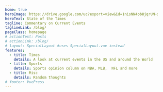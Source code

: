 ```yaml
---
home: true
heroImage: https://drive.google.com/uc?export=view&id=1nisNN4ob8jqrUN-xby5NWBNwrnx06bp7
heroText: State of the Times
tagline: Commentary on Current Events
taglineLink: /blog/
pageClass: homepage
# actionText: Posts
# actionLink: /blog/
# layout: SpecialLayout #uses SpecialLayout.vue instead
features:
  - title: Times
    details: A look at current events in the US and around the World
  - title: Sports
    details: Sports opinion column on NBA, MLB,  NFL and more
  - title: Misc
    details: Random thoughts
# footer: VuePress 
---
```


<!-- <Home/> -->
